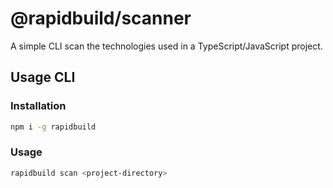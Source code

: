 # @rapidbuild/scanner

A simple CLI scan the technologies used in a TypeScript/JavaScript project.

## Usage CLI

### Installation

```bash
npm i -g rapidbuild
```

### Usage

```bash
rapidbuild scan <project-directory>
```
